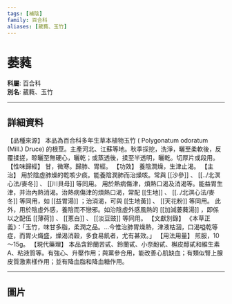 ```yaml
---
tags: [補陰]
family: 百合科
aliases: [葳蕤、玉竹]
---
```


# 萎蕤

**科屬**: 百合科  
**別名**: 葳蕤、玉竹  

---

## 詳細資料
【品種來源】
本品為百合科多年生草本植物玉竹 (
Polygonatum odoratum
(Mill.) Druce) 的根莖。主產河北、江蘇等地。秋季採挖，洗淨，曬至柔軟後，反覆揉搓，晾曬至無硬心，曬乾；或蒸透後，揉至半透明，曬乾。切厚片或段用。
【性味歸經】
甘，微寒。歸肺、胃經。
【功效】
養陰潤燥，生津止渴。
【主治】
用於陰虛肺燥的乾咳少痰。能養陰潤肺而治燥咳。常與 [[沙參]] 、 [[../北溟心法/麥冬]] 、 [[川貝母]] 等同用。
用於熱病傷津，煩熱口渴及消渴等。能益胃生津，并治內熱消渴。治熱病傷津的煩熱口渴，常配 [[生地]] 、 [[../北溟心法/麥冬]] 等同用，如 [[益胃湯]] ；治消渴，可與 [[生地黃]] 、 [[天花粉]] 等同用。
此外，用於陰虛外感，養陰而不戀邪。如治陰虛外感風熱的 [[加減萎蕤湯]] ，即係以之配伍 [[薄荷]] 、 [[蔥白]] 、 [[淡豆豉]] 等同用。
【文獻別錄】
《本草正義》：「玉竹，味甘多脂，柔潤之品。…今惟治肺胃燥熱，津液枯涸，口渴嗌乾等症，而胃火熾盛，燥渴消穀，多食易飢者，尤有甚效。」
【用法用量】
煎服，10～15g。
【現代藥理】
本品含鈴蘭苦甙、鈴蘭甙、小奈酚甙、槲皮醇甙和維生素A、粘液質等。有強心、升壓作用；與黨參合用，能改善心肌缺血；有類似腎上腺皮質激素樣作用；並有降血脂和降血糖作用。

---

## 圖片
